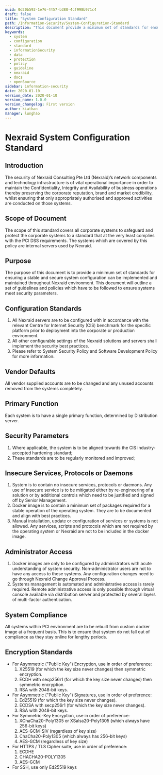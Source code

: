 ```yaml
---
uuid: 0d20b593-1e76-4457-b388-4cf998b971c4
draft: false
title: "System Configuration Standard"
path: /Information-Security/System-Configuration-Standard
description: "This document provide a minimum set of standards for ensuring a stable and secure system configuration can be implemented and maintained throughout Nexraid environment."
keywords: 
  - system
  - configuration
  - standard
  - informationSecurity
  - data
  - protection
  - policy
  - guideline
  - nexraid
  - docs
  - openSource
sidebar: information-security
date: 2020-01-10
version_date: 2020-01-10
version_name: 1.0.0
version_changelog: First version
author: kiathan
manager: lunghao
---
```



# Nexraid System Configuration Standard
## Introduction
The security of Nexraid Consulting Pte Ltd (Nexraid)’s network components and technology infrastructure is of vital operational importance in order to maintain the Confidentiality, Integrity and Availability of business operations thereby preserving the corporate reputation, brand and market credibility, whilst ensuring that only appropriately authorised and approved activities are conducted on those systems.


## Scope of Document
The scope of this standard covers all corporate systems to safeguard and protect the corporate systems to a standard that at the very least complies with the PCI DSS requirements. The systems which are covered by this policy are internal servers used by Nexraid.


## Purpose
The purpose of this document is to provide a minimum set of standards for ensuring a stable and secure system configuration can be implemented and maintained throughout Nexraid environment. This document will outline a set of guidelines and policies which have to be followed to ensure systems meet security parameters.


## Configuration Standards
1. All Nexraid servers are to be configured with in accordance with the relevant Centre for Internet Security (CIS) benchmark for the specific platform prior to deployment into the corporate or production environment.
2. All other configurable settings of the Nexraid solutions and servers shall implement the security best practices.
3. Please refer to System Security Policy and Software Development Policy for more information.


## Vendor Defaults
All vendor supplied accounts are to be changed and any unused accounts removed from the systems completely.


## Primary Function
Each system is to have a single primary function, determined by Distribution server.
 
## Security Parameters
1. Where applicable, the system is to be aligned towards the CIS industry-accepted hardening standard;
2. These standards are to be regularly monitored and improved;


## Insecure Services, Protocols or Daemons
1. System is to contain no insecure services, protocols or daemons. Any use of insecure service is to be mitigated either by re-engineering of a solution or by additional controls which need to be justified and signed off by Senior Management.
2. Docker image is to contain a minimum set of packages required for a stable operation of the operating system. They are to be documented and align with best practices.
3. Manual installation, update or configuration of services or systems is not allowed. Any services, scripts and protocols which are not required by the operating system or Nexraid are not to be included in the docker image.

## Administrator Access
1. Docker images are only to be configured by administrators with acute understanding of system security. Non-administrator users are not to have any access to these systems. Any configuration changes need to go through Nexraid Change Approval Process.
2. Systems management is automated and administrative access is rarely required. Remote administrative access is only possible through virtual console available via distribution server and protected by several layers of multi-factor authentication.


## System Compliance
All systems within PCI environment are to be rebuilt from custom docker image at a frequent basis. This is to ensure that system do not fall out of compliance as they stay online for lengthy periods.


## Encryption Standards
* For Asymmetric ("Public Key") Encryption, use in order of preference:
   1. X25519 (for which the key size never changes) then symmetric encryption.
   2. ECDH with secp256r1 (for which the key size never changes) then symmetric encryption.
   3. RSA with 2048-bit keys.
* For Asymmetric ("Public Key") Signatures, use in order of preference:
   1. Ed25519 (for which the key size never changes).
   2. ECDSA with secp256r1 (for which the key size never changes).
   3. RSA with 2048-bit keys.
* For Symmetric-Key Encryption, use in order of preference:
   1. XChaCha20-Poly1305 or XSalsa20-Poly1305 (which always have 256-bit keys)
   2. AES-GCM-SIV (regardless of key size)
   3. ChaCha20-Poly1305 (which always has 256-bit keys)
   4. AES-GCM (regardless of key size)
* For HTTPS / TLS Cipher suite, use in order of preference:
   1. ECDHE
   2. CHACHA20-POLY1305
   3. AES-GCM
* For SSH, use only Ed25519 keys
